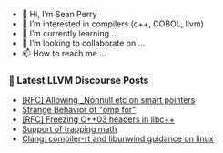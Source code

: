 - 👋 Hi, I’m Sean Perry
- 👀 I’m interested in compilers (c++, COBOL, llvm)
- 🌱 I’m currently learning ...
- 💞️ I’m looking to collaborate on ...
- 📫 How to reach me ...

<!---
s66perry/s66perry is a ✨ special ✨ repository because its `README.md` (this file) appears on your GitHub profile.
You can click the Preview link to take a look at your changes.
--->
### 📕 Latest LLVM Discourse Posts

<!-- DISCOURSE-LLVM:START -->
- [[RFC] Allowing _Nonnull etc on smart pointers](https://discourse.llvm.org/t/rfc-allowing-nonnull-etc-on-smart-pointers/77201?page=2#post_26)
- [Strange Behavior of &quot;omp for&quot;](https://discourse.llvm.org/t/strange-behavior-of-omp-for/77112#post_3)
- [[RFC] Freezing C++03 headers in libc++](https://discourse.llvm.org/t/rfc-freezing-c-03-headers-in-libc/77319#post_20)
- [Support of trapping math](https://discourse.llvm.org/t/support-of-trapping-math/77233?page=2#post_22)
- [Clang: compiler-rt and libunwind guidance on linux](https://discourse.llvm.org/t/clang-compiler-rt-and-libunwind-guidance-on-linux/77336#post_2)
<!-- DISCOURSE-LLVM:END -->
